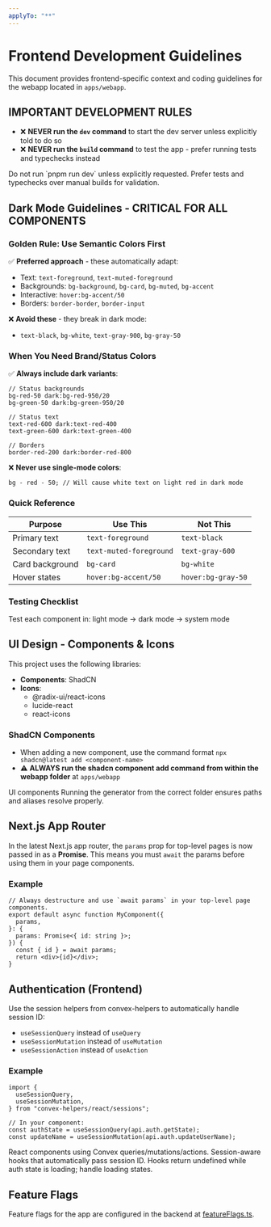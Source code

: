 ```yaml
---
applyTo: "**"
---
```


# Frontend Development Guidelines

This document provides frontend-specific context and coding guidelines for the webapp located in `apps/webapp`.

## IMPORTANT DEVELOPMENT RULES

- ❌ **NEVER run the `dev` command** to start the dev server unless explicitly told to do so
- ❌ **NEVER run the `build` command** to test the app - prefer running tests and typechecks instead

<warnings>
  <danger>Do not run `pnpm run dev` unless explicitly requested.</danger>
  <advice>Prefer tests and typechecks over manual builds for validation.</advice>
</warnings>

## Dark Mode Guidelines - CRITICAL FOR ALL COMPONENTS

### **Golden Rule: Use Semantic Colors First**

✅ **Preferred approach** - these automatically adapt:

- Text: `text-foreground`, `text-muted-foreground`
- Backgrounds: `bg-background`, `bg-card`, `bg-muted`, `bg-accent`
- Interactive: `hover:bg-accent/50`
- Borders: `border-border`, `border-input`

❌ **Avoid these** - they break in dark mode:

- `text-black`, `bg-white`, `text-gray-900`, `bg-gray-50`

### **When You Need Brand/Status Colors**

✅ **Always include dark variants**:

```tsx
// Status backgrounds
bg-red-50 dark:bg-red-950/20
bg-green-50 dark:bg-green-950/20

// Status text
text-red-600 dark:text-red-400
text-green-600 dark:text-green-400

// Borders
border-red-200 dark:border-red-800
```

❌ **Never use single-mode colors**:

```tsx
bg - red - 50; // Will cause white text on light red in dark mode
```

### **Quick Reference**

| Purpose         | Use This                | Not This           |
| --------------- | ----------------------- | ------------------ |
| Primary text    | `text-foreground`       | `text-black`       |
| Secondary text  | `text-muted-foreground` | `text-gray-600`    |
| Card background | `bg-card`               | `bg-white`         |
| Hover states    | `hover:bg-accent/50`    | `hover:bg-gray-50` |

### **Testing Checklist**

Test each component in: light mode → dark mode → system mode

## UI Design - Components & Icons

This project uses the following libraries:

- **Components**: ShadCN
- **Icons**:
  - @radix-ui/react-icons
  - lucide-react
  - react-icons

### ShadCN Components

- When adding a new component, use the command format `npx shadcn@latest add <component-name>`
- ⚠️ **ALWAYS run the shadcn component add command from within the webapp folder** at `apps/webapp`

<note>
  <scope>UI components</scope>
  <why>Running the generator from the correct folder ensures paths and aliases resolve properly.</why>
</note>

## Next.js App Router

In the latest Next.js app router, the `params` prop for top-level pages is now passed in as a **Promise**. This means you must `await` the params before using them in your page components.

### Example

```tsx
// Always destructure and use `await params` in your top-level page components.
export default async function MyComponent({
  params,
}: {
  params: Promise<{ id: string }>;
}) {
  const { id } = await params;
  return <div>{id}</div>;
}
```

## Authentication (Frontend)

Use the session helpers from convex-helpers to automatically handle session ID:

- `useSessionQuery` instead of `useQuery`
- `useSessionMutation` instead of `useMutation`
- `useSessionAction` instead of `useAction`

### Example

```tsx
import {
  useSessionQuery,
  useSessionMutation,
} from "convex-helpers/react/sessions";

// In your component:
const authState = useSessionQuery(api.auth.getState);
const updateName = useSessionMutation(api.auth.updateUserName);
```

<contract>
  <inputs>React components using Convex queries/mutations/actions.</inputs>
  <outputs>Session-aware hooks that automatically pass session ID.</outputs>
  <errorModes>Hooks return undefined while auth state is loading; handle loading states.</errorModes>
</contract>

## Feature Flags

Feature flags for the app are configured in the backend at [featureFlags.ts](../../services/backend/config/featureFlags.ts).

